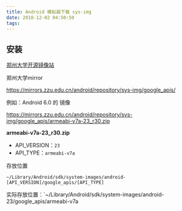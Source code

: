 ```yaml
---
title: Android 模拟器下载 sys-img
date: 2018-12-02 04:50:50
tags:
---
```


## 安装

[郑州大学开源镜像站](https://mirrors.zzu.edu.cn/)



郑州大学mirror

https://mirrors.zzu.edu.cn/android/repository/sys-img/google_apis/



例如：Android 6.0 的 镜像

https://mirrors.zzu.edu.cn/android/repository/sys-img/google_apis/armeabi-v7a-23_r30.zip



**armeabi-v7a-23_r30.zip**

- API_VERSION：`23`
- API_TYPE：`armeabi-v7a`

存放位置

```shell
~/Library/Android/sdk/system-images/android-[API_VERSION]/google_apis/[API_TYPE]
```



实际存放位置：`~/Library/Android/sdk/system-images/android-23/google_apis/armeabi-v7a